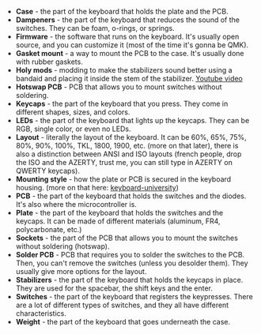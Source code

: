 - **Case** - the part of the keyboard that holds the plate and the PCB.
- **Dampeners** - the part of the keyboard that reduces the sound of the switches. They can be foam, o-rings, or springs.
- **Firmware** - the software that runs on the keyboard. It's usually open source, and you can customize it (most of the time it's gonna be QMK).
- **Gasket mount** - a way to mount the PCB to the case. It's usually done with rubber gaskets.
- **Holy mods** - modding to make the stabilizers sound better using a bandaid and placing it inside the stem of the stabilizer. [Youtube video](https://www.youtube.com/watch?v=-vhpHjlkRgQ)
- **Hotswap PCB** - PCB that allows you to mount switches without soldering.
- **Keycaps** - the part of the keyboard that you press. They come in different shapes, sizes, and colors.
- **LEDs** - the part of the keyboard that lights up the keycaps. They can be RGB, single color, or even no LEDs.
- **Layout** - literally the layout of the keyboard. It can be 60%, 65%, 75%, 80%, 90%, 100%, TKL, 1800, 1900, etc. (more on that later), there is also a distinction between ANSI and ISO layouts (french people, drop the ISO and the AZERTY, trust me, you can still type in AZERTY on QWERTY keycaps).
- **Mounting style** - how the plate or PCB is secured in the keyboard housing. (more on that here: [keyboard-university](https://www.keyboard.university/200-courses/keyboard-mounting-styles-4lpp7))
- **PCB** - the part of the keyboard that holds the switches and the diodes. It's also where the microcontroller is.
- **Plate** - the part of the keyboard that holds the switches and the keycaps. It can be made of different materials (aluminum, FR4, polycarbonate, etc.)
- **Sockets** - the part of the PCB that allows you to mount the switches without soldering (hotswap).
- **Solder PCB** - PCB that requires you to solder the switches to the PCB. Then, you can't remove the switches (unless you desolder them). They usually give more options for the layout.
- **Stabilizers** - the part of the keyboard that holds the keycaps in place. They are used for the spacebar, the shift keys and the enter.
- **Switches** - the part of the keyboard that registers the keypresses. There are a lot of different types of switches, and they all have different characteristics.
- **Weight** - the part of the keyboard that goes underneath the case.
